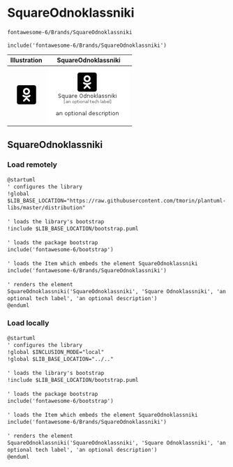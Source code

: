 # SquareOdnoklassniki


```text
fontawesome-6/Brands/SquareOdnoklassniki
```

```text
include('fontawesome-6/Brands/SquareOdnoklassniki')
```



| Illustration | SquareOdnoklassniki |
| :---: | :---: |
| ![illustration for Illustration](../../fontawesome-6/Brands/SquareOdnoklassniki.png) | ![illustration for SquareOdnoklassniki](../../fontawesome-6/Brands/SquareOdnoklassniki.Local.png) |




## SquareOdnoklassniki

### Load remotely
```plantuml
@startuml
' configures the library
!global $LIB_BASE_LOCATION="https://raw.githubusercontent.com/tmorin/plantuml-libs/master/distribution"

' loads the library's bootstrap
!include $LIB_BASE_LOCATION/bootstrap.puml

' loads the package bootstrap
include('fontawesome-6/bootstrap')

' loads the Item which embeds the element SquareOdnoklassniki
include('fontawesome-6/Brands/SquareOdnoklassniki')

' renders the element
SquareOdnoklassniki('SquareOdnoklassniki', 'Square Odnoklassniki', 'an optional tech label', 'an optional description')
@enduml
```

### Load locally
```plantuml
@startuml
' configures the library
!global $INCLUSION_MODE="local"
!global $LIB_BASE_LOCATION="../.."

' loads the library's bootstrap
!include $LIB_BASE_LOCATION/bootstrap.puml

' loads the package bootstrap
include('fontawesome-6/bootstrap')

' loads the Item which embeds the element SquareOdnoklassniki
include('fontawesome-6/Brands/SquareOdnoklassniki')

' renders the element
SquareOdnoklassniki('SquareOdnoklassniki', 'Square Odnoklassniki', 'an optional tech label', 'an optional description')
@enduml
```

